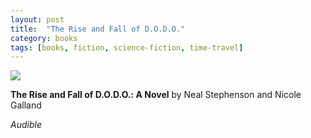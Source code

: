 ```yaml
---
layout: post
title:  "The Rise and Fall of D.O.D.O."
category: books
tags: [books, fiction, science-fiction, time-travel]
---
```


<a target="_blank"  href="https://www.amazon.com/gp/product/0062409158/ref=as_li_tl?ie=UTF8&camp=1789&creative=9325&creativeASIN=0062409158&linkCode=as2&tag=42models-20&linkId=0f79eb695077725c52effac0e35f2420"><img border="0" src="//ws-na.amazon-adsystem.com/widgets/q?_encoding=UTF8&MarketPlace=US&ASIN=0062409158&ServiceVersion=20070822&ID=AsinImage&WS=1&Format=_SL250_&tag=42models-20" ></a><img src="//ir-na.amazon-adsystem.com/e/ir?t=42models-20&l=am2&o=1&a=0062409158" width="1" height="1" border="0" alt="" style="border:none !important; margin:0px !important;" />

**The Rise and Fall of D.O.D.O.: A Novel** by Neal Stephenson and Nicole Galland

*Audible*

